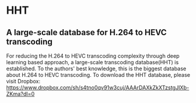 HHT
====
A large-scale database for H.264 to HEVC transcoding
-------  
For reducing the H.264 to HEVC transcoding complexity through deep learning based approach, a large-scale transcoding database(HHT) is established. To the authors' best knowledge, this is the biggest database about H.264 to HEVC transcoding. To download the HHT database, please visit Dropbox: https://www.dropbox.com/sh/s4tno0qv91w3cuj/AAArDAXkZkXTzstgJlXb-ZKma?dl=0
